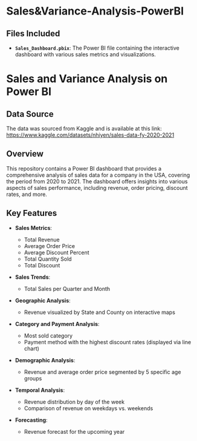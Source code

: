 # Sales&Variance-Analysis-PowerBI

## Files Included

- **`Sales_Dashboard.pbix`**: The Power BI file containing the interactive dashboard with various sales metrics and visualizations.

# Sales and Variance Analysis on Power BI

## Data Source

The data was sourced from Kaggle and is available at this link: https://www.kaggle.com/datasets/nhiyen/sales-data-fy-2020-2021

## Overview

This repository contains a Power BI dashboard that provides a comprehensive analysis of sales data for a company in the USA, covering the period from 2020 to 2021. The dashboard offers insights into various aspects of sales performance, including revenue, order pricing, discount rates, and more.

## Key Features

- **Sales Metrics**: 
  - Total Revenue
  - Average Order Price
  - Average Discount Percent
  - Total Quantity Sold
  - Total Discount

- **Sales Trends**:
  - Total Sales per Quarter and Month

- **Geographic Analysis**:
  - Revenue visualized by State and County on interactive maps

- **Category and Payment Analysis**:
  - Most sold category
  - Payment method with the highest discount rates (displayed via line chart)

- **Demographic Analysis**:
  - Revenue and average order price segmented by 5 specific age groups

- **Temporal Analysis**:
  - Revenue distribution by day of the week
  - Comparison of revenue on weekdays vs. weekends

- **Forecasting**:
  - Revenue forecast for the upcoming year

